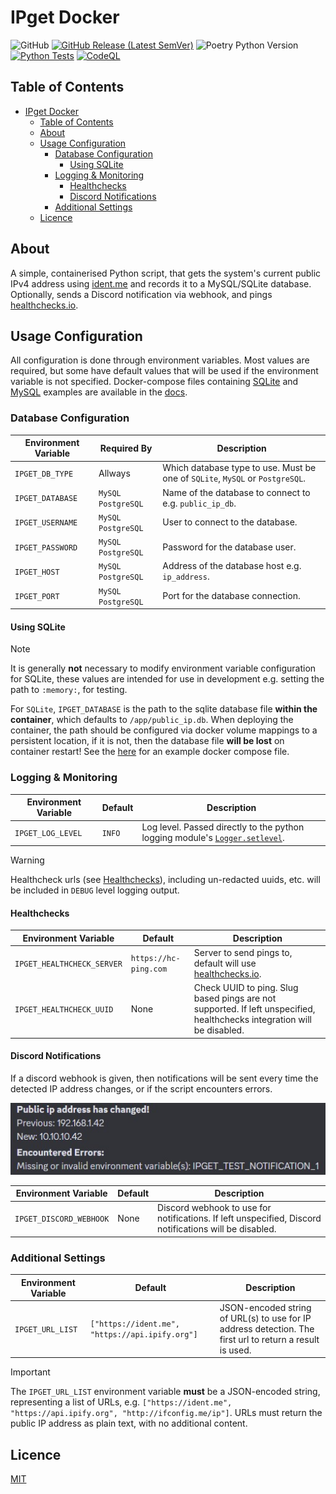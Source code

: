 # IPget Docker

![GitHub](https://img.shields.io/github/license/LunaPurpleSunshine/ipget?label=licence)
[![GitHub Release (Latest SemVer)](https://img.shields.io/github/v/release/LunaPurpleSunshine/ipget?sort=semver)](https://github.com/LunaPurpleSunshine/ipget-docker/releases)
![Poetry Python Version](https://img.shields.io/badge/dynamic/toml?url=https%3A%2F%2Fraw.githubusercontent.com%2FLunaPurpleSunshine%2Fipget%2Fmaster%2Fpyproject.toml&query=%24.tool.poetry.dependencies.python&logoColor=12a8ff&label=python)
[![Python Tests](https://github.com/LunaPurpleSunshine/ipget/actions/workflows/python-tests.yml/badge.svg)](https://github.com/LunaPurpleSunshine/ipget/actions/workflows/python-tests.yml)
[![CodeQL](https://github.com/LunaPurpleSunshine/ipget/actions/workflows/codeql.yml/badge.svg)](https://github.com/LunaPurpleSunshine/ipget/actions/workflows/codeql.yml)

## Table of Contents

- [IPget Docker](#ipget-docker)
  - [Table of Contents](#table-of-contents)
  - [About](#about)
  - [Usage Configuration](#usage-configuration)
    - [Database Configuration](#database-configuration)
      - [Using SQLite](#using-sqlite)
    - [Logging \& Monitoring](#logging--monitoring)
      - [Healthchecks](#healthchecks)
      - [Discord Notifications](#discord-notifications)
    - [Additional Settings](#additional-settings)
  - [Licence](#licence)

## About

A simple, containerised Python script, that gets the system's current public IPv4 address using [ident.me](https://api.ident.me) and records it to a MySQL/SQLite database.
Optionally, sends a Discord notification via webhook, and pings [healthchecks.io](https://healthchecks.io/).

## Usage Configuration

All configuration is done through environment variables. Most values are required, but some have default values that will be used if the environment variable is not specified.
Docker-compose files containing [SQLite](docs/sqlite-example-compose.yaml) and [MySQL](docs/mysql-example-compose.yaml) examples are available in the [docs](docs).

### Database Configuration

| Environment Variable | Required By            | Description                                                                   |
| -------------------- | -------------------- | ----------------------------------------------------------------------------- |
| `IPGET_DB_TYPE`      | Allways              | Which database type to use. Must be one of `SQLite`, `MySQL` or `PostgreSQL`. |
| `IPGET_DATABASE`     | `MySQL` `PostgreSQL` | Name of the database to connect to e.g. `public_ip_db`.                       |
| `IPGET_USERNAME`     | `MySQL` `PostgreSQL` | User to connect to the database.                                              |
| `IPGET_PASSWORD`     | `MySQL` `PostgreSQL` | Password for the database user.                                               |
| `IPGET_HOST`         | `MySQL` `PostgreSQL` | Address of the database host e.g. `ip_address`.                               |
| `IPGET_PORT`         | `MySQL` `PostgreSQL` | Port for the database connection.                                             |

#### Using SQLite

> [!NOTE]
> It is generally **not** necessary to modify environment variable configuration for SQLite, these values are intended for use in development e.g. setting the path to `:memory:`, for testing.

For `SQLite`, `IPGET_DATABASE` is the path to the sqlite database file **within the container**, which defaults to `/app/public_ip.db`.
When deploying the container, the path should be configured via docker volume mappings to a persistent location, if it is not, then the database file **will be lost** on container restart!
See the [here](docs/sqlite-example-compose.yaml) for an example docker compose file.

### Logging & Monitoring

| Environment Variable | Default | Description                                                                                                                                              |
| -------------------- | ------- | -------------------------------------------------------------------------------------------------------------------------------------------------------- |
| `IPGET_LOG_LEVEL`    | `INFO`  | Log level. Passed directly to the python logging module's [`Logger.setlevel`](https://docs.python.org/3.7/library/logging.html#logging.Logger.setLevel). |

>[!WARNING]
> Healthcheck urls (see [Healthchecks](#healthchecks)), including un-redacted uuids, etc. will be included in `DEBUG` level logging output.

#### Healthchecks

| Environment Variable       | Default               | Description                                                                                                             |
| -------------------------- | --------------------- | ----------------------------------------------------------------------------------------------------------------------- |
| `IPGET_HEALTHCHECK_SERVER` | `https://hc-ping.com` | Server to send pings to, default will use [healthchecks.io](https://healthchecks.io).                                   |
| `IPGET_HEALTHCHECK_UUID`   | None                  | Check UUID to ping. Slug based pings are not supported. If left unspecified, healthchecks integration will be disabled. |

#### Discord Notifications

If a discord webhook is given, then notifications will be sent every time the detected IP address changes, or if the script encounters errors.

![Example discord notifications](docs/images/notifications.jpg "Example discord notifications")

| Environment Variable    | Default | Description                                                                                            |
| ----------------------- | ------- | ------------------------------------------------------------------------------------------------------ |
| `IPGET_DISCORD_WEBHOOK` | None    | Discord webhook to use for notifications. If left unspecified, Discord notifications will be disabled. |

### Additional Settings

| Environment Variable | Default                                         | Description                                                                                              |
| -------------------- | ----------------------------------------------- | -------------------------------------------------------------------------------------------------------- |
| `IPGET_URL_LIST`     | `["https://ident.me", "https://api.ipify.org"]` | JSON-encoded string of URL(s) to use for IP address detection. The first url to return a result is used. |

> [!IMPORTANT]
> The `IPGET_URL_LIST` environment variable **must** be a JSON-encoded string, representing a list of URLs, e.g. `["https://ident.me", "https://api.ipify.org", "http://ifconfig.me/ip"]`.
> URLs must return the public IP address as plain text, with no additional content.

## Licence

[MIT](LICENCE.txt)
